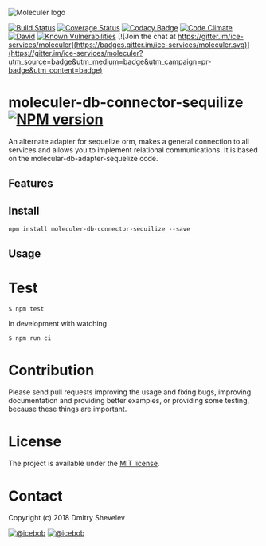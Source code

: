 ![Moleculer logo](http://moleculer.services/images/banner.png)

[![Build Status](https://travis-ci.org/igrave1988@gmail.com/moleculer-db-connector-sequilize.svg?branch=master)](https://travis-ci.org/igrave1988@gmail.com/moleculer-db-connector-sequilize)
[![Coverage Status](https://coveralls.io/repos/github/igrave1988@gmail.com/moleculer-db-connector-sequilize/badge.svg?branch=master)](https://coveralls.io/github/igrave1988@gmail.com/moleculer-db-connector-sequilize?branch=master)
[![Codacy Badge](https://api.codacy.com/project/badge/Grade/<----hash----->)](https://www.codacy.com/app/<---username---->/moleculer-db-connector-sequilize?utm_source=github.com&amp;utm_medium=referral&amp;utm_content=igrave1988@gmail.com/moleculer-db-connector-sequilize&amp;utm_campaign=Badge_Grade)
[![Code Climate](https://codeclimate.com/github/igrave1988@gmail.com/moleculer-db-connector-sequilize/badges/gpa.svg)](https://codeclimate.com/github/igrave1988@gmail.com/moleculer-db-connector-sequilize)
[![David](https://img.shields.io/david/igrave1988@gmail.com/moleculer-db-connector-sequilize.svg)](https://david-dm.org/igrave1988@gmail.com/moleculer-db-connector-sequilize)
[![Known Vulnerabilities](https://snyk.io/test/github/igrave1988@gmail.com/moleculer-db-connector-sequilize/badge.svg)](https://snyk.io/test/github/igrave1988@gmail.com/moleculer-db-connector-sequilize)
[![Join the chat at https://gitter.im/ice-services/moleculer](https://badges.gitter.im/ice-services/moleculer.svg)](https://gitter.im/ice-services/moleculer?utm_source=badge&utm_medium=badge&utm_campaign=pr-badge&utm_content=badge)

# moleculer-db-connector-sequilize [![NPM version](https://img.shields.io/npm/v/moleculer-db-connector-sequilize.svg)](https://www.npmjs.com/package/moleculer-db-connector-sequilize)

An alternate adapter for sequelize orm, makes a general connection to all services and allows you to implement relational communications. It is based on the molecular-db-adapter-sequelize code.

## Features

## Install
```
npm install moleculer-db-connector-sequilize --save
```

## Usage


# Test
```
$ npm test
```

In development with watching

```
$ npm run ci
```

# Contribution
Please send pull requests improving the usage and fixing bugs, improving documentation and providing better examples, or providing some testing, because these things are important.

# License
The project is available under the [MIT license](https://tldrlegal.com/license/mit-license).

# Contact
Copyright (c) 2018 Dmitry Shevelev

[![@icebob](https://img.shields.io/badge/github-ice--services-green.svg)](https://github.com/ice-services) [![@icebob](https://img.shields.io/badge/twitter-Icebobcsi-blue.svg)](https://twitter.com/Icebobcsi)